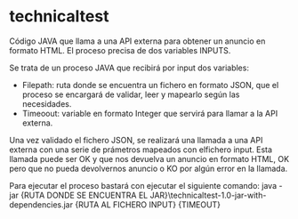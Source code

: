 # technicaltest
Código JAVA que llama a una API externa para obtener un anuncio en formato HTML. El proceso precisa de dos variables INPUTS.

Se trata de un proceso JAVA que recibirá por input dos variables:
- Filepath: ruta donde se encuentra un fichero en formato JSON, que el proceso se encargará de validar, leer y mapearlo según las necesidades.
- Timeoout: variable en formato Integer que servirá para llamar a la API externa.

Una vez validado el fichero JSON, se realizará una llamada a una API externa con una serie de prámetros mapeados con elfichero input. Esta llamada puede ser OK y que nos devuelva un anuncio en formato HTML, OK pero que no pueda devolvernos anuncio o KO por algún error en la llamada.

Para ejecutar el proceso bastará con ejecutar el siguiente comando:
java -jar {RUTA DONDE SE ENCUENTRA EL JAR}\technicaltest-1.0-jar-with-dependencies.jar {RUTA AL FICHERO INPUT} {TIMEOUT}
